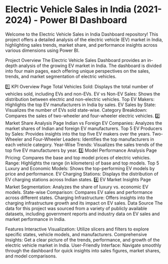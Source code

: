 # Electric Vehicle Sales in India (2021-2024) - Power BI Dashboard
Welcome to the Electric Vehicle Sales in India Dashboard repository! This project offers a detailed analysis of the electric vehicle (EV) market in India, highlighting sales trends, market share, and performance insights across various dimensions using Power BI.

Project Overview
The Electric Vehicle Sales Dashboard provides an in-depth analysis of the growing EV market in India. The dashboard is divided into four main pages, each offering unique perspectives on the sales, trends, and market segmentation of electric vehicles.

1️⃣ KPI Overview Page
Total Vehicles Sold: Displays the total number of vehicles sold, including EVs and non-EVs.
EV vs Non-EV Sales: Shows the distribution between electric and non-electric vehicles.
Top EV Makers: Highlights the top EV manufacturers in India by sales.
EV Sales by State: Visualizes the number of EVs sold state-wise.
Category Breakdown: Compares the sales of two-wheeler and four-wheeler electric vehicles.
2️⃣ Market Share Analysis Page
Indian vs Foreign EV Companies: Analyzes the market shares of Indian and foreign EV manufacturers.
Top 5 EV Producers by Sales: Provides insights into the top five EV makers over the years.
Two-Wheeler and Four-Wheeler Leaders: Identifies the top manufacturers in each vehicle category.
Year-Wise Trends: Visualizes the sales trends of the top five EV manufacturers by year.
3️⃣ Model Performance Analysis Page
Pricing: Compares the base and top model prices of electric vehicles.
Range: Highlights the range (in kilometers) of base and top models.
Top 5 Luxury and Economic Models: Shows the top-performing EV models by price and performance.
EV Charging Stations: Displays the distribution of EV charging stations across Indian states.
4️⃣ EV Market Insights Page
Market Segmentation: Analyzes the share of luxury vs. economic EV models.
State-wise Comparison: Compares EV sales and performance across different states.
Charging Infrastructure: Offers insights into the charging infrastructure growth and its impact on EV sales.
Data Source
The data for this project was sourced from a variety of publicly available datasets, including government reports and industry data on EV sales and market performance in India.

Features
Interactive Visualization: Utilize slicers and filters to explore specific states, vehicle models, and manufacturers.
Comprehensive Insights: Get a clear picture of the trends, performance, and growth of the electric vehicle market in India.
User-Friendly Interface: Navigate smoothly through the dashboard for quick insights into sales figures, market shares, and model comparisons.
